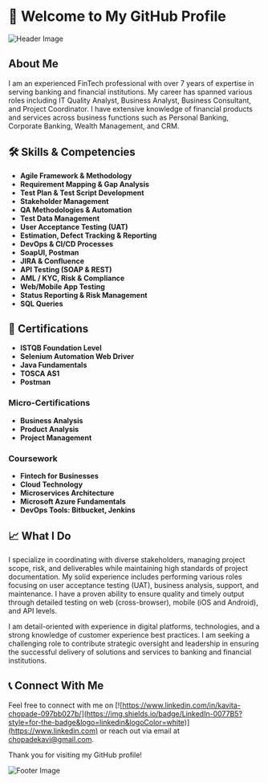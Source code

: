 # 👋 Welcome to My GitHub Profile

![Header Image](https://via.placeholder.com/1200x300.png?text=FinTech+Professional)

## About Me

I am an experienced FinTech professional with over 7 years of expertise in serving banking and financial institutions. My career has spanned various roles including IT Quality Analyst, Business Analyst, Business Consultant, and Project Coordinator. I have extensive knowledge of financial products and services across business functions such as Personal Banking, Corporate Banking, Wealth Management, and CRM. 

## 🛠️ Skills & Competencies

- **Agile Framework & Methodology**
- **Requirement Mapping & Gap Analysis**
- **Test Plan & Test Script Development**
- **Stakeholder Management**
- **QA Methodologies & Automation**
- **Test Data Management**
- **User Acceptance Testing (UAT)**
- **Estimation, Defect Tracking & Reporting**
- **DevOps & CI/CD Processes**
- **SoapUI, Postman**
- **JIRA & Confluence**
- **API Testing (SOAP & REST)**
- **AML / KYC, Risk & Compliance**
- **Web/Mobile App Testing**
- **Status Reporting & Risk Management**
- **SQL Queries**

## 📜 Certifications

- **ISTQB Foundation Level**
- **Selenium Automation Web Driver**
- **Java Fundamentals**
- **TOSCA AS1**
- **Postman**

### Micro-Certifications

- **Business Analysis**
- **Product Analysis**
- **Project Management**

### Coursework

- **Fintech for Businesses**
- **Cloud Technology**
- **Microservices Architecture**
- **Microsoft Azure Fundamentals**
- **DevOps Tools: Bitbucket, Jenkins**

## 📈 What I Do

I specialize in coordinating with diverse stakeholders, managing project scope, risk, and deliverables while maintaining high standards of project documentation. My solid experience includes performing various roles focusing on user acceptance testing (UAT), business analysis, support, and maintenance. I have a proven ability to ensure quality and timely output through detailed testing on web (cross-browser), mobile (iOS and Android), and API levels.

I am detail-oriented with experience in digital platforms, technologies, and a strong knowledge of customer experience best practices. I am seeking a challenging role to contribute strategic oversight and leadership in ensuring the successful delivery of solutions and services to banking and financial institutions.

## 📞 Connect With Me

Feel free to connect with me on [![https://www.linkedin.com/in/kavita-chopade-097bb027b/](https://img.shields.io/badge/LinkedIn-0077B5?style=for-the-badge&logo=linkedin&logoColor=white)](https://www.linkedin.com) or reach out via email at [chopadekavi@gmail.com](mailto:your-email@example.com).

Thank you for visiting my GitHub profile!

![Footer Image](https://via.placeholder.com/1200x200.png?text=Let's+Connect)

